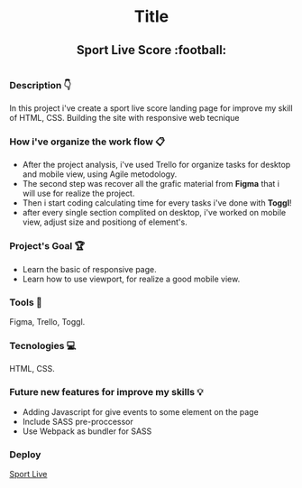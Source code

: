 <h1 align="center">Title <br> <h2 align="center"> Sport Live Score :football: </h2> <h1>
 
### Description :point_down:
In this project i've create a sport live score landing page for improve my skill of HTML, CSS. 
Building the site with responsive web tecnique

### How i've organize the work flow :clipboard:

- After the project analysis, i've used Trello for organize tasks for desktop and mobile view, using Agile metodology.
- The second step was recover all the grafic material from **Figma** that i will use for realize the project.
- Then i start coding calculating time for every tasks i've done with **Toggl**! 
- after every single section complited on desktop, i've worked on mobile view, adjust size and positiong of element's.


### Project's Goal :trophy:
- Learn the basic of responsive page.
- Learn how to use viewport, for realize a good mobile view.

### Tools :wrench:
Figma, Trello, Toggl.

### Tecnologies  :computer:
HTML, CSS.

### Future new features for improve my skills :bulb:
- Adding Javascript for give events to some element on the page 
- Include SASS pre-proccessor 
- Use Webpack as bundler for SASS


### Deploy
[Sport Live](https://gifted-newton-79daca.netlify.app/)


